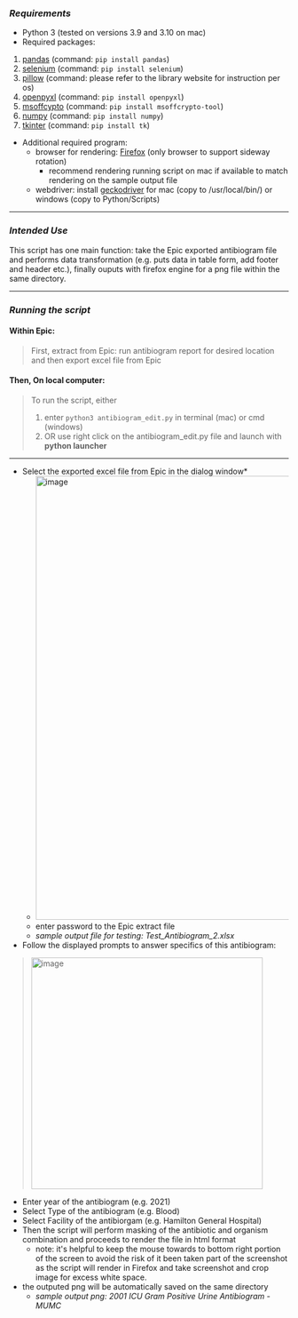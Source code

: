 ### *Requirements*
* Python 3 (tested on versions 3.9 and 3.10 on mac)
* Required packages:
1. [pandas](https://pandas.pydata.org/docs/getting_started/install.html) (command: `pip install pandas`)
2. [selenium](https://selenium-python.readthedocs.io/installation.html) (command: `pip install selenium`)
3. [pillow](https://pillow.readthedocs.io/en/stable/installation.html) (command: please refer to the library website for instruction per os)
4. [openpyxl](https://openpyxl.readthedocs.io/en/stable/) (command: `pip install openpyxl`)
5. [msoffcypto](https://github.com/nolze/msoffcrypto-tool) (command: `pip install msoffcrypto-tool`)
6. [numpy](https://numpy.org/install/) (command: `pip install numpy`)
7. [tkinter](https://docs.python.org/3/library/tkinter.html) (command: `pip install tk`)
- Additional required program: 
  - browser for rendering: [Firefox](https://www.mozilla.org/en-CA/firefox/products/) (only browser to support sideway rotation)
    - recommend rendering running script on mac if available to match rendering on the sample output file 
  - webdriver: install [geckodriver](https://github.com/mozilla/geckodriver/releases) for mac (copy to /usr/local/bin/) or windows (copy to Python/Scripts)
---
### *Intended Use*
This script has one main function: take the Epic exported antibiogram file and performs data transformation (e.g. puts data in table form, add footer and header etc.), finally ouputs with firefox engine for a png file within the same directory.

---
### *Running the script*

#### Within Epic:
> First, extract from Epic: run antibiogram report for desired location and then export excel file from Epic<br>
#### Then, On local computer:
> To run the script, either 
> 1. enter `python3 antibiogram_edit.py` in terminal (mac) or cmd (windows)
> 2. OR use right click on the antibiogram_edit.py file and launch with **python launcher** 
---
* Select the exported excel file from Epic in the dialog window*
   * <img width="799" alt="image" src="https://user-images.githubusercontent.com/28236780/155063556-aa837e87-496b-414a-bd2b-62b5f6cf6581.png">   
   * enter password to the Epic extract file
   * *sample output file for testing: Test_Antibiogram_2.xlsx*
* Follow the displayed prompts to answer specifics of this antibiogram: 
> <img width="417" alt="image" src="https://user-images.githubusercontent.com/28236780/152649476-023b2235-0a78-42a5-a91e-52b09c0c6b58.png">
  * Enter year of the antibiogram (e.g. 2021) 
  * Select Type of the antibiogram (e.g. Blood)
  * Select Facility of the antibiorgam (e.g. Hamilton General Hospital)
  * Then the script will perform masking of the antibiotic and organism combination and proceeds to render the file in html format
    * note: it's helpful to keep the mouse towards to bottom right portion of the screen to avoid the risk of it been taken part of the screenshot as the script will render in Firefox and take screenshot and crop image for excess white space. 
  * the outputed png will be automatically saved on the same directory 
    * *sample output png: 2001 ICU Gram Positive Urine Antibiogram - MUMC*
